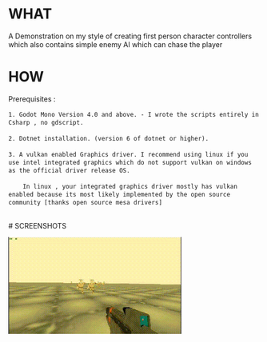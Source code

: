 # WHAT

A Demonstration on my style of creating first person character controllers which also contains
simple enemy AI which can chase the player 



# HOW

Prerequisites : <br>

	1. Godot Mono Version 4.0 and above. - I wrote the scripts entirely in Csharp , no gdscript.
	
	2. Dotnet installation. (version 6 of dotnet or higher).
	
	3. A vulkan enabled Graphics driver. I recommend using linux if you use intel integrated graphics which do not support vulkan on windows as the official driver release OS.
	
		In linux , your integrated graphics driver mostly has vulkan enabled because its most likely implemented by the open source community [thanks open source mesa drivers]


<br>
# SCREENSHOTS

![gameplay_gif](Screenshots/gameplay.gif)
